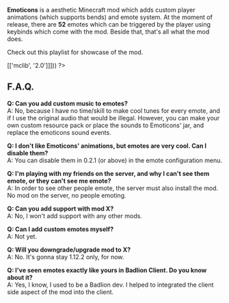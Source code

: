 <?php template('banner', $__data__) ?> 

**Emoticons** is a aesthetic Minecraft mod which adds custom player animations (which supports bends) and emote system. At the moment of release, there are **52** emotes which can be triggered by the player using keybinds which come with the mod. Beside that, that's all what the mod does.

Check out this playlist for showcase of the mod.

<?php echo youtube('M76ugB8vtaU?list=PL6UPd2Tj65nFUAUardpcX1sGXNEo21ZIQ', $domain) ?> 

<?php template('install', array_merge($__data__, ['dependencies' => [['mclib', '2.0']]])) ?> 

## F.A.Q.

**Q: Can you add custom music to emotes?**  
A: No, because I have no time/skill to make cool tunes for every emote, and if I use the original audio that would be illegal. However, you can make your own custom resource pack or place the sounds to Emoticons' jar, and replace the emoticons sound events.

**Q: I don't like Emoticons' animations, but emotes are very cool. Can I disable them?**  
A: You can disable them in 0.2.1 (or above) in the emote configuration menu.

**Q: I'm playing with my friends on the server, and why I can't see them emote, or they can't see me emote?**  
A: In order to see other people emote, the server must also install the mod. No mod on the server, no people emoting.

**Q: Can you add support with mod X?**  
A: No, I won't add support with any other mods.

**Q: Can I add custom emotes myself?**  
A: Not yet.

**Q: Will you downgrade/upgrade mod to X?**  
A: No. It's gonna stay 1.12.2 only, for now.

**Q: I've seen emotes exactly like yours in Badlion Client. Do you know about it?**  
A: Yes, I know, I used to be a Badlion dev. I helped to integrated the client side aspect of the mod into the client.

<?php template('media', $__data__) ?>